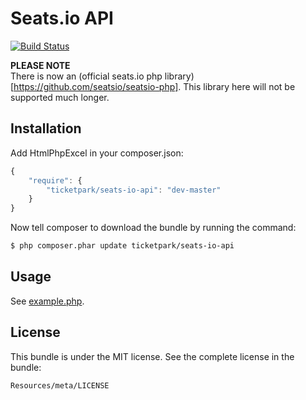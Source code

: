 # Seats.io API

[![Build Status](https://travis-ci.org/Ticketpark/SeatsIoApi.svg?branch=master)](https://travis-ci.org/Ticketpark/SeatsIoApi)

**PLEASE NOTE**<br>
There is now an (official seats.io php library)[https://github.com/seatsio/seatsio-php]. This library here will not be supported much longer.


## Installation

Add HtmlPhpExcel in your composer.json:

```js
{
    "require": {
        "ticketpark/seats-io-api": "dev-master"
    }
}
```

Now tell composer to download the bundle by running the command:

``` bash
$ php composer.phar update ticketpark/seats-io-api
```

## Usage
See [example.php](example.php).

## License
This bundle is under the MIT license. See the complete license in the bundle:

    Resources/meta/LICENSE
